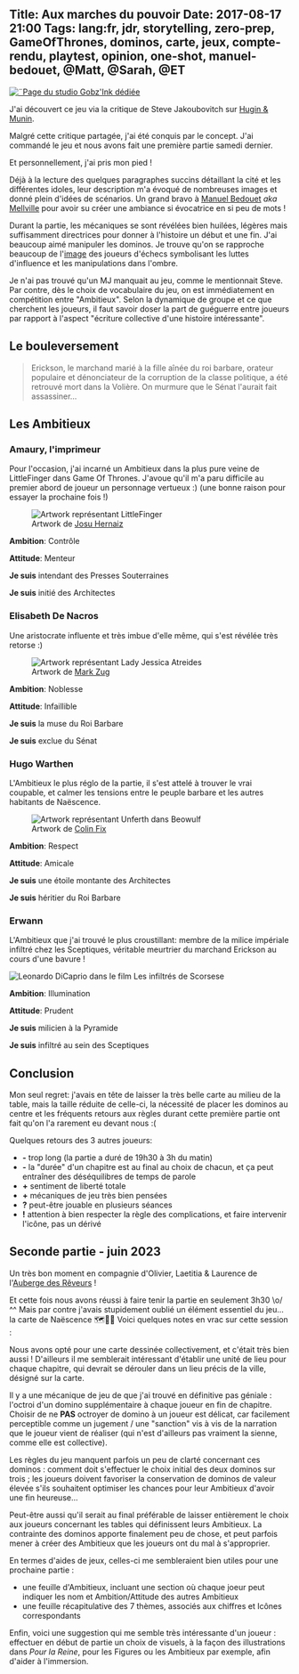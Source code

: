Title: Aux marches du pouvoir
Date: 2017-08-17 21:00
Tags: lang:fr, jdr, storytelling, zero-prep, GameOfThrones, dominos, carte, jeux, compte-rendu, playtest, opinion, one-shot, manuel-bedouet, @Matt, @Sarah, @ET
---

[![¨Page du studio Gobz'Ink dédiée](images/2017/08/AuxMarchesDuPouvoir.png)](https://melville.itch.io/aux-marches-du-pouvoir)

J'ai découvert ce jeu via la critique de Steve Jakoubovitch sur [Hugin & Munin](http://hu-mu.blogspot.fr/2017/07/aux-marches-du-pouvoir.html).

Malgré cette critique partagée, j'ai été conquis par le concept. J'ai commandé le jeu et nous avons fait une première partie samedi dernier.

Et personnellement, j'ai pris mon pied !

Déjà à la lecture des quelques paragraphes succins détaillant la cité et les différentes idoles,
leur description m'a évoqué de nombreuses images et donné plein d'idées de scénarios.
Un grand bravo à [Manuel Bedouet](/lucas/blog/tag/manuel-bedouet.html) _aka_ [Mellville](http://melville-games.com/jeux-de-roles/) pour avoir su créer une ambiance si évocatrice en si peu de mots !

Durant la partie, les mécaniques se sont révélées bien huilées, légères mais suffisamment directrices pour donner à l'histoire un début et une fin.
J'ai beaucoup aimé manipuler les dominos. Je trouve qu'on se rapproche beaucoup de l'[image](http://tvtropes.org/pmwiki/pmwiki.php/Main/TheChessmaster)
des joueurs d'échecs symbolisant les luttes d'influence et les manipulations dans l'ombre.

Je n'ai pas trouvé qu'un MJ manquait au jeu, comme le mentionnait Steve.
Par contre, dès le choix de vocabulaire du jeu, on est immédiatement en compétition entre "Ambitieux".
Selon la dynamique de groupe et ce que cherchent les joueurs, il faut savoir doser la part de guéguerre entre joueurs
par rapport à l'aspect "écriture collective d'une histoire intéressante".

## Le bouleversement

> Erickson, le marchand marié à la fille aînée du roi barbare, orateur populaire et dénonciateur de la corruption de la classe politique,
> a été retrouvé mort dans la Volière. On murmure que le Sénat l'aurait fait assassiner...

## Les Ambitieux

### Amaury, l'imprimeur

Pour l'occasion, j'ai incarné un Ambitieux dans la plus pure veine de LittleFinger dans Game Of Thrones.
J'avoue qu'il m'a paru difficile au premier abord de joueur un personnage vertueux :)
(une bonne raison pour essayer la prochaine fois !)

<figure role="group">
    <img alt="Artwork représentant LittleFinger" src="images/2017/08/LittleFinger.jpg">
    <figcaption>Artwork de <a href="http://josuoh.cl/post/80332450316">Josu Hernaiz</a></figcaption>
</figure>

**Ambition**: Contrôle

**Attitude**: Menteur

**Je suis** intendant des Presses Souterraines

**Je suis** initié des Architectes

### Elisabeth De Nacros

Une aristocrate influente et très imbue d'elle même, qui s'est révélée très retorse :)

<figure role="group">
    <img alt="Artwork représentant Lady Jessica Atreides" src="images/2017/08/LadyJessicaAtreides.jpg">
    <figcaption>Artwork de <a href="http://markzug.com/dune/dune-the-card-game/5425994">Mark Zug</a></figcaption>
</figure>

**Ambition**: Noblesse

**Attitude**: Infaillible

**Je suis** la muse du Roi Barbare

**Je suis** exclue du Sénat

### Hugo Warthen

L'Ambitieux le plus réglo de la partie, il s'est attelé à trouver le vrai coupable,
et calmer les tensions entre le peuple barbare et les autres habitants de Naëscence.

<figure role="group">
    <img alt="Artwork représentant Unferth dans Beowulf" src="images/2017/08/BeowulfUnferth.jpg">
    <figcaption>Artwork de <a href="http://colinfix.blogspot.fr/2007/11/i-am-beowulf.html">Colin Fix</a></figcaption>
</figure>

**Ambition**: Respect

**Attitude**: Amicale

**Je suis** une étoile montante des Architectes

**Je suis** héritier du Roi Barbare

### Erwann

L'Ambitieux que j'ai trouvé le plus croustillant: membre de la milice impériale infiltré chez les Sceptiques,
véritable meurtrier du marchand Erickson au cours d'une bavure !

<img alt="Leonardo DiCaprio dans le film Les infiltrés de Scorsese" src="images/2017/08/TheDeparted.jpg" title="Oui, Infernal Affairs était mieux">

**Ambition**: Illumination

**Attitude**: Prudent

**Je suis** milicien à la Pyramide

**Je suis** infiltré au sein des Sceptiques

## Conclusion

Mon seul regret: j'avais en tête de laisser la très belle carte au milieu de la table,
mais la taille réduite de celle-ci, la nécessité de placer les dominos au centre et les fréquents retours aux règles durant cette première partie
ont fait qu'on l'a rarement eu devant nous :(


Quelques retours des 3 autres joueurs:

- **-** trop long (la partie a duré de 19h30 à 3h du matin)
- **-** la "durée" d'un chapitre est au final au choix de chacun, et ça peut entraîner des déséquilibres de temps de parole
- **+** sentiment de liberté totale
- **+** mécaniques de jeu très bien pensées
- **?** peut-être jouable en plusieurs séances
- **!** attention à bien respecter la règle des complications, et faire intervenir l'icône, pas un dérivé


## Seconde partie - juin 2023

Un très bon moment en compagnie d'Olivier, Laetitia & Laurence
de l'[Auberge des Rêveurs](https://laubergedesreveurs.forumactif.com) !

Et cette fois nous avons réussi à faire tenir la partie en seulement 3h30 \o/ ^^
Mais par contre j'avais stupidement oublié un élément essentiel du jeu...
la carte de Naëscence 🗺️🤦‍♂️
Voici quelques notes en vrac sur cette session :

Nous avons opté pour une carte dessinée collectivement, et c'était très bien aussi !
D'ailleurs il me semblerait intéressant d'établir une unité de lieu pour chaque chapitre,
qui devrait se dérouler dans un lieu précis de la ville, désigné sur la carte.

Il y a une mécanique de jeu de que j'ai trouvé en définitive pas géniale :
l'octroi d'un domino supplémentaire à chaque joueur en fin de chapitre.
Choisir de ne **PAS** octroyer de domino à un joueur est délicat,
car facilement perceptible comme un jugement / une "sanction"
vis à vis de la narration que le joueur vient de réaliser
(qui n'est d'ailleurs pas vraiment la sienne, comme elle est collective).

Les règles du jeu manquent parfois un peu de clarté concernant ces dominos :
comment doit s'effectuer le choix initial des deux dominos sur trois ;
les joueurs doivent favoriser la conservation de dominos de valeur élevée
s'ils souhaitent optimiser les chances pour leur Ambitieux d'avoir une fin heureuse...

Peut-être aussi qu'il serait au final préférable de laisser entièrement le choix aux joueurs
concernant les tables qui définissent leurs Ambitieux.
La contrainte des dominos apporte finalement peu de chose,
et peut parfois mener à créer des Ambitieux que les joueurs ont du mal à s'approprier.

En termes d'aides de jeux, celles-ci me sembleraient bien utiles pour une prochaine partie :

* une feuille d'Ambitieux, incluant une section où chaque joeur peut indiquer les nom et Ambition/Attitude des autres Ambitieux
* une feuille récapitulative des 7 thèmes, associés aux chiffres et Icônes correspondants

Enfin, voici une suggestion qui me semble très intéressante d'un joueur :
effectuer en début de partie un choix de visuels,
à la façon des illustrations dans _Pour la Reine_,
pour les Figures ou les Ambitieux par exemple,
afin d'aider à l'immersion.

<!--
Vu les circonstances, avoir la version PDF du jeu m'a bien dépanné.
J'étais par contre un peu déçu qu'elle diffère légèrement de la version imprimé sur certains points.
-->
